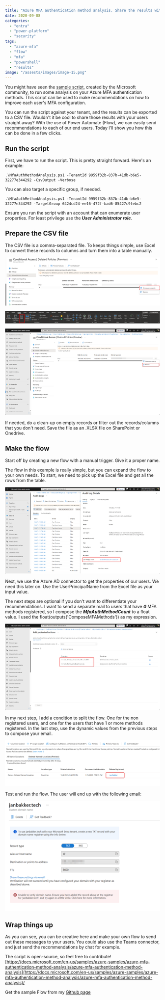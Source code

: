 ```yaml
---
title: "Azure MFA authentication method analysis. Share the results with Power Automate!"
date: 2020-09-08
categories: 
  - "entra"
  - "power-platform"
  - "security"
tags: 
  - "azure-mfa"
  - "flow"
  - "mfa"
  - "powershell"
  - "results"
image: "/assests/images/image-15.png"
---
```


You might have seen the [sample script](https://docs.microsoft.com/en-us/samples/azure-samples/azure-mfa-authentication-method-analysis/azure-mfa-authentication-method-analysis/), created by the Microsoft community, to run some analysis on your Azure MFA authentication methods. This script can be used to make recommendations on how to improve each user's MFA configuration.

You can run the script against your tenant, and the results can be exported to a CSV file. Wouldn't it be cool to share those results with your users straight away? With the use of Power Automate (Flow), we can easily send recommendations to each of our end users. Today I'll show you how this can be done in a few clicks.

## Run the script

First, we have to run the script. This is pretty straight forward. Here's an example:

```
.\MfaAuthMethodAnalysis.ps1 -TenantId 9959f32b-837b-41db-b6e5-32277e344292 -CsvOutput -Verbose
```

You can also target a specific group, if needed.

```
.\MfaAuthMethodAnalysis.ps1 -TenantId 9959f32b-837b-41db-b6e5-32277e344292 -TargetGroup 6424cd24-ee16-472f-bad6-85427c9febc2
```

Ensure you run the script with an account that can enumerate user properties. For least privilege use the **_User Administrator role_**.

## Prepare the CSV file

The CSV file is a comma-separated file. To keeps things simple, use Excel to convert these records to columns and turn them into a table manually.

![](/assets/images/image-11.png)

![](/assets/images/image-12-1024x83.png)

![](/assets/images/image-10.png)

If needed, do a clean-up on empty records or filter out the records/columns that you don't need. Save the file as an .XLSX file on SharePoint or Onedrive.

## Make the flow

Start off by creating a new flow with a manual trigger. Give it a proper name.

The flow in this example is really simple, but you can expand the flow to your own needs. To start, we need to pick up the Excel file and get all the rows from the table.

![](/assets/images/image-13.png)

Next, we use the Azure AD connector to get the properties of our users. We need this later on. Use the UserPrincipalName from the Excel file as your input value.

The next steps are optional if you don't want to differentiate your recommendations. I want to send a separate mail to users that have **_0_** MFA methods registered, so I compose the **_MfaAuthMethodCount_** to a float value. I used the float(outputs('ComposeMFAMethods')) as my expression.

![](/assets/images/image-14.png)

In my next step, I add a condition to split the flow. One for the non registered users, and one for the users that have 1 or more methods registered. In the last step, use the dynamic values from the previous steps to compose your email.

![](/assets/images/image-15.png)

Test and run the flow. The user will end up with the following email:

![](/assets/images/image-16.png)

## Wrap things up

As you can see, you can be creative here and make your own flow to send out these messages to your users. You could also use the Teams connector, and just send the recommendations by chat for example.

The script is open-source, so feel free to contribute! [https://docs.microsoft.com/en-us/samples/azure-samples/azure-mfa-authentication-method-analysis/azure-mfa-authentication-method-analysis](https://docs.microsoft.com/en-us/samples/azure-samples/azure-mfa-authentication-method-analysis/azure-mfa-authentication-method-analysis)/

Get the sample Flow from my [Github page](https://github.com/BakkerJan/Power-Automate/tree/master/MFA%20authentication%20method%20analysis%20Flow)
